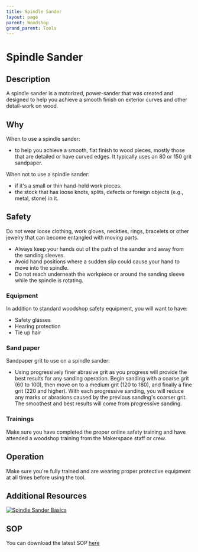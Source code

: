 ```yaml
---
title: Spindle Sander
layout: page
parent: Woodshop
grand_parent: Tools
---
```


# Spindle Sander

## Description

<!-- ![Band Saw](/assets/images/tools/band_saw.jpeg) -->

A spindle sander is a motorized, power-sander that was created and designed to help you achieve a smooth finish on exterior curves and other detail-work on wood.

## Why

When to use a spindle sander:

- to help you achieve a smooth, flat finish to wood pieces, mostly those that are detailed or have curved edges. It typically uses an 80 or 150 grit sandpaper.

When not to use a spindle sander:

- if it's a small or thin hand-held work pieces.
- the stock that has loose knots, splits, defects or foreign objects (e.g., metal, stone) in it.

## Safety

Do not wear loose clothing, work gloves, neckties, rings, bracelets or other jewelry that can become entangled with moving parts.

- Always keep your hands out of the path of the sander and away from the sanding sleeves.
- Avoid hand positions where a sudden slip could cause your hand to move into the spindle.
- Do not reach underneath the workpiece or around the sanding sleeve while the spindle is rotating.

### Equipment

In addition to standard woodshop safety equipment, you will want to have:

- Safety glasses
- Hearing protection
- Tie up hair

### Sand paper

Sandpaper grit to use on a spindle sander:

- Using progressively finer abrasive grit as you progress will provide the best results for any sanding operation. Begin sanding with a coarse grit (60 to 100), then move on to a medium grit (120 to 180), and finally a fine grit (220 and higher). With each progressive sanding, you will reduce any marks or abrasions caused by the previous sanding's coarser grit. The smoothest and best results will come from progressive sanding.

### Trainings

Make sure you have completed the proper online safety training and have attended a woodshop training from the Makerspace staff or crew.

## Operation

Make sure you're fully trained and are wearing proper protective equipment at all times before using the tool.

## Additional Resources

[![Spindle Sander Basics](https://img.youtube.com/vi/3UQGikBrJuI/0.jpg)](https://youtu.be/3UQGikBrJuI "Spindle Sander Basics")

## SOP

You can download the latest SOP [here](/assets/sops/SpindleSander/SOP_SpindleSander.docx)
